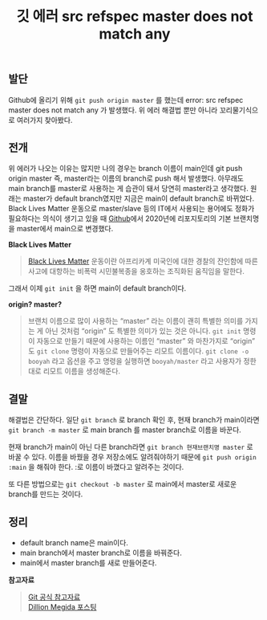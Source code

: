 ﻿---
title: 깃 에러 src refspec master does not match any
categories: [Git]
tags: [Git, GitHub, Git Error]
---

## 발단

Github에 올리기 위해 `git push origin master` 를 했는데 error: src refspec master does not match any 가 발생했다. 위 에러 해결법 뿐만 아니라 꼬리물기식으로 여러가지 찾아봤다.

## 전개

위 에러가 나오는 이유는 많지만 나의 경우는 branch 이름이 main인데 git push origin master 즉, master라는 이름의 branch로 push 해서 발생했다. 아무래도 main branch를 master로 사용하는 게 습관이 돼서 당연히 master라고 생각했다. 원래는 master가 default branch였지만 지금은 main이 default branch로 바뀌었다. Black Lives Matter 운동으로 master/slave 등의 IT에서 사용되는 용어에도 정화가 필요하다는 의식이 생기고 있을 때 [Github](https://github.com/github/renaming)에서 2020년에 리포지토리의 기본 브랜치명을 master에서 main으로 변경했다.

**Black Lives Matter**

> [Black Lives Matter](https://ko.wikipedia.org/wiki/Black_Lives_Matter) 운동이란 아프리카계 미국인에 대한 경찰의 잔인함에 따른 사고에 대항하는 비폭력 시민불복종을 옹호하는 조직화된 움직임을 말한다.

그래서 이제 `git init` 을 하면 main이 default branch이다.

**origin? master?**

> 브랜치 이름으로 많이 사용하는 “master” 라는 이름이 괜히 특별한 의미를 가지는 게 아닌 것처럼 “origin” 도 특별한 의미가 있는 것은 아니다. `git init` 명령이 자동으로 만들기 때문에 사용하는 이름인 “master” 와 마찬가지로 “origin” 도 `git clone` 명령이 자동으로 만들어주는 리모트 이름이다. `git clone -o booyah` 라고 옵션을 주고 명령을 실행하면 `booyah/master` 라고 사용자가 정한 대로 리모트 이름을 생성해준다.

## 결말

해결법은 간단하다. 일단 `git branch` 로 branch 확인 후,
현재 branch가 main이라면 `git branch -m master` 로
main branch 를 master branch로 이름을 바꾼다.

현재 branch가 main이 아닌 다른 branch라면 `git branch 현재브랜치명 master` 로 바꿀 수 있다. 이름을 바꿨을 경우 저장소에도 알려줘야하기 때문에 `git push origin :main` 을 해줘야 한다. :로 이름이 바꼈다고 알려주는 것이다.

또 다른 방법으로는 `git checkout -b master` 로 main에서 master로 새로운 branch를 만드는 것이다.

## 정리

- default branch name은 main이다.
- main branch에서 master branch로 이름을 바꿔준다.
- main에서 master branch를 새로 만들어준다.

**참고자료**

> [Git 공식 참고자료](https://git-scm.com/book/ko/v2/Git-%EB%B8%8C%EB%9E%9C%EC%B9%98-%EB%A6%AC%EB%AA%A8%ED%8A%B8-%EB%B8%8C%EB%9E%9C%EC%B9%98)  
> [Dillion Megida 포스팅](https://www.freecodecamp.org/news/error-src-refspec-master-does-not-match-any-how-to-fix-in-git/)
